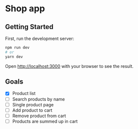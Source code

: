 # Shop app

## Getting Started

First, run the development server:

```bash
npm run dev
# or
yarn dev
```

Open [http://localhost:3000](http://localhost:3000) with your browser to see the result.

## Goals

- [x] Product list
- [ ] Search products by name
- [ ] Single product page
- [ ] Add product to cart
- [ ] Remove product from cart
- [ ] Products are summed up in cart
